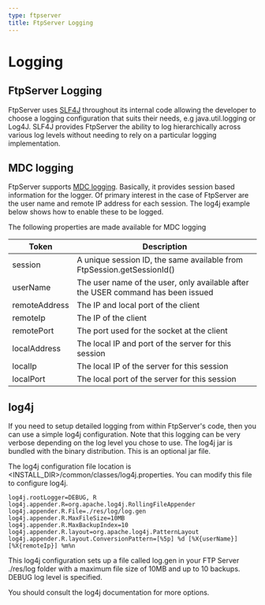 ```yaml
---
type: ftpserver
title: FtpServer Logging
---
```


# Logging

## FtpServer Logging

FtpServer uses [SLF4J](http://slf4j.org/) throughout its internal code allowing the developer to choose a logging configuration that suits their needs, e.g java.util.logging or Log4J. SLF4J provides FtpServer the ability to log hierarchically across various log levels without needing to rely on a particular logging implementation.

## MDC logging

FtpServer supports [MDC logging](http://www.slf4j.org/manual.html#mdc). Basically, it provides session based information for the logger. Of primary interest in the case of FtpServer are the user name and remote IP address for each session. The log4j example below shows how to enable these to be logged.

The following properties are made available for MDC logging

| Token | Description |
|---|---|
| session | A unique session ID, the same available from FtpSession.getSessionId() |
| userName | The user name of the user, only available after the USER command has been issued |
| remoteAddress | The IP and local port of the client |
| remoteIp | The IP of the client |
| remotePort | The port used for the socket at the client |
| localAddress | The local IP and port of the server for this session |
| localIp | The local IP of the server for this session |
| localPort | The local port of the server for this session |

## log4j

If you need to setup detailed logging from within FtpServer's code, then you can use a simple log4j configuration. Note that this logging can be very verbose depending on the log level you chose to use. The log4j jar is bundled with the binary distribution. This is an optional jar file.

The log4j configuration file location is <INSTALL_DIR>/common/classes/log4j.properties. You can modify this file to configure log4j.

```text
log4j.rootLogger=DEBUG, R
log4j.appender.R=org.apache.log4j.RollingFileAppender
log4j.appender.R.File=./res/log/log.gen
log4j.appender.R.MaxFileSize=10MB
log4j.appender.R.MaxBackupIndex=10
log4j.appender.R.layout=org.apache.log4j.PatternLayout
log4j.appender.R.layout.ConversionPattern=[%5p] %d [%X{userName}] [%X{remoteIp}] %m%n
```

This log4j configuration sets up a file called log.gen in your FTP Server ./res/log folder with a maximum file size of 10MB and up to 10 backups. DEBUG log level is specified.

You should consult the log4j documentation for more options.
